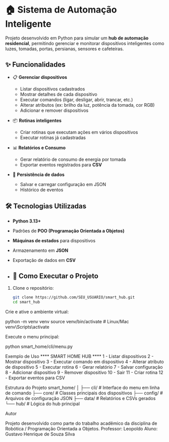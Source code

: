 # 🏠 Sistema de Automação Inteligente

Projeto desenvolvido em Python para simular um **hub de automação residencial**, permitindo gerenciar e monitorar dispositivos inteligentes como luzes, tomadas, portas, persianas, sensores e cafeteiras.

## ✨ Funcionalidades

- 📋 **Gerenciar dispositivos**  
  - Listar dispositivos cadastrados  
  - Mostrar detalhes de cada dispositivo  
  - Executar comandos (ligar, desligar, abrir, trancar, etc.)  
  - Alterar atributos (ex: brilho da luz, potência da tomada, cor RGB)  
  - Adicionar e remover dispositivos  

- 📦 **Rotinas inteligentes**  
  - Criar rotinas que executam ações em vários dispositivos  
  - Executar rotinas já cadastradas  

- 📊 **Relatórios e Consumo**  
  - Gerar relatório de consumo de energia por tomada  
  - Exportar eventos registrados para **CSV**  

- 💾 **Persistência de dados**  
  - Salvar e carregar configuração em JSON  
  - Histórico de eventos  

## 🛠️ Tecnologias Utilizadas

- **Python 3.13+**
- Padrões de **POO (Programação Orientada a Objetos)**
- **Máquinas de estados** para dispositivos  
- Armazenamento em **JSON**  
- Exportação de dados em **CSV**

- ## 🚀 Como Executar o Projeto

1. Clone o repositório:
   ```bash
   git clone https://github.com/SEU_USUARIO/smart_hub.git
   cd smart_hub

Crie e ative o ambiente virtual:

python -m venv venv
source venv/bin/activate   # Linux/Mac
venv\Scripts\activate  

Execute o menu principal:

python smart_home/cli/menu.py

Exemplo de Uso
**** SMART HOME HUB ****
1 - Listar dispositivos
2 - Mostrar dispositivo
3 - Executar comando em dispositivo
4 - Alterar atributo de dispositivo
5 - Executar rotina
6 - Gerar relatório
7 - Salvar configuração
8 - Adicionar dispositivo
9 - Remover dispositivo
10 - Sair
11 - Criar rotina
12 - Exportar eventos para CSV

Estrutura do Projeto
smart_home/
│
├── cli/              # Interface do menu em linha de comando
├── core/             # Classes principais dos dispositivos
├── config/           # Arquivos de configuração JSON
├── data/             # Relatórios e CSVs gerados
└── hub/              # Lógica do hub principal

Autor

Projeto desenvolvido como parte do trabalho acadêmico da disciplina de Robótica / Programação Orientada a Objetos.
Professor: Leopoldo
Aluno: Gustavo Henrique de Souza Silva
